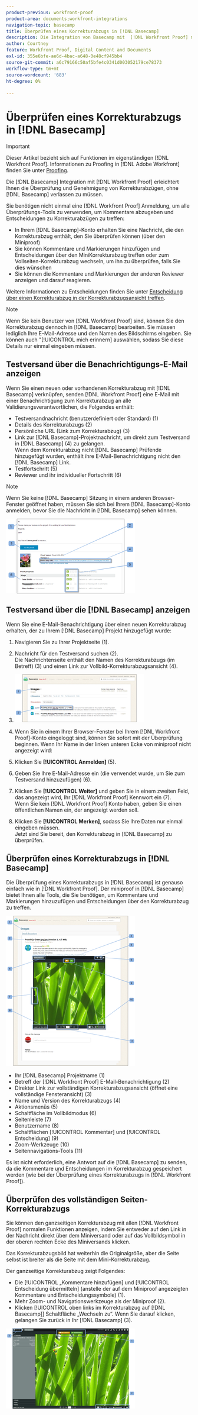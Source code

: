 ```yaml
---
product-previous: workfront-proof
product-area: documents;workfront-integrations
navigation-topic: basecamp
title: Überprüfen eines Korrekturabzugs in [!DNL Basecamp]
description: Die Integration von Basecamp mit  [!DNL Workfront Proof] macht es Ihnen einfach, Korrekturabzüge zu überprüfen und zu genehmigen, ohne Basecamp zu verlassen.
author: Courtney
feature: Workfront Proof, Digital Content and Documents
exl-id: 355e6bfe-ae6d-4bac-a648-0e48cf945bb4
source-git-commit: a6c79166c50af5bfe4c0341d003052179ce78373
workflow-type: tm+mt
source-wordcount: '683'
ht-degree: 0%

---
```


# Überprüfen eines Korrekturabzugs in [!DNL Basecamp]

>[!IMPORTANT]
>
>Dieser Artikel bezieht sich auf Funktionen im eigenständigen [!DNL Workfront Proof]. Informationen zu Proofing in [!DNL Adobe Workfront] finden Sie unter [Proofing](../../../review-and-approve-work/proofing/proofing.md).

Die [!DNL Basecamp] Integration mit [!DNL Workfront Proof] erleichtert Ihnen die Überprüfung und Genehmigung von Korrekturabzügen, ohne [!DNL Basecamp] verlassen zu müssen.

Sie benötigen nicht einmal eine [!DNL Workfront Proof] Anmeldung, um alle Überprüfungs-Tools zu verwenden, um Kommentare abzugeben und Entscheidungen zu Korrekturabzügen zu treffen:

* In Ihrem [!DNL Basecamp]-Konto erhalten Sie eine Nachricht, die den Korrekturabzug enthält, den Sie überprüfen können (über den Miniproof)
* Sie können Kommentare und Markierungen hinzufügen und Entscheidungen über den MiniKorrekturabzug treffen oder zum Vollseiten-Korrekturabzug wechseln, um ihn zu überprüfen, falls Sie dies wünschen
* Sie können die Kommentare und Markierungen der anderen Reviewer anzeigen und darauf reagieren.

Weitere Informationen zu Entscheidungen finden Sie unter [Entscheidung über einen Korrekturabzug in der Korrekturabzugsansicht treffen](../../../review-and-approve-work/proofing/reviewing-proofs-within-workfront/make-a-decision-on-a-proof/make-decisions-on-proof.md).

>[!NOTE]
>
> Wenn Sie kein Benutzer von [!DNL Workfront Proof] sind, können Sie den Korrekturabzug dennoch in [!DNL Basecamp] bearbeiten. Sie müssen lediglich Ihre E-Mail-Adresse und den Namen des Bildschirms eingeben. Sie können auch &quot;[!UICONTROL mich erinnern] auswählen, sodass Sie diese Details nur einmal eingeben müssen.

## Testversand über die Benachrichtigungs-E-Mail anzeigen

Wenn Sie einen neuen oder vorhandenen Korrekturabzug mit [!DNL Basecamp] verknüpfen, senden [!DNL Workfront Proof] eine E-Mail mit einer Benachrichtigung zum Korrekturabzug an alle Validierungsverantwortlichen, die Folgendes enthält:

* Testversandnachricht (benutzerdefiniert oder Standard) (1)
* Details des Korrekturabzugs (2)
* Persönliche URL (Link zum Korrekturabzug) (3)
* Link zur [!DNL Basecamp]-Projektnachricht, um direkt zum Testversand in [!DNL Basecamp] (4) zu gelangen.\
   Wenn dem Korrekturabzug nicht [!DNL Basecamp] Prüfende hinzugefügt wurden, enthält ihre E-Mail-Benachrichtigung nicht den [!DNL Basecamp] Link.
* Testfortschritt (5)
* Reviewer und ihr individueller Fortschritt (6)

>[!NOTE]
>
> Wenn Sie keine [!DNL Basecamp] Sitzung in einem anderen Browser-Fenster geöffnet haben, müssen Sie sich bei Ihrem [!DNL Basecamp]-Konto anmelden, bevor Sie die Nachricht in [!DNL Basecamp] sehen können.

![Basecamp_ProofHQ_email_notification1__1_.png](assets/basecamp-proofhq-email-notification1--1--350x202.png)

## Testversand über die [!DNL Basecamp] anzeigen

Wenn Sie eine E-Mail-Benachrichtigung über einen neuen Korrekturabzug erhalten, der zu Ihrem [!DNL Basecamp] Projekt hinzugefügt wurde:

1. Navigieren Sie zu Ihrer Projektseite (1).
1. Nachricht für den Testversand suchen (2).\
   Die Nachrichtenseite enthält den Namen des Korrekturabzugs (im Betreff) (3) und einen Link zur Vollbild-Korrekturabzugsansicht (4).
1. ![Basecamp_messages_1.png](assets/basecamp-messages-1-350x129.png)

1. Wenn Sie in einem Ihrer Browser-Fenster bei Ihrem [!DNL Workfront Proof]-Konto eingeloggt sind, können Sie sofort mit der Überprüfung beginnen. Wenn Ihr Name in der linken unteren Ecke von miniproof nicht angezeigt wird:
1. Klicken Sie **[!UICONTROL Anmelden]** (5).
1. Geben Sie Ihre E-Mail-Adresse ein (die verwendet wurde, um Sie zum Testversand hinzuzufügen) (6).
1. Klicken Sie **[!UICONTROL Weiter]** und geben Sie in einem zweiten Feld, das angezeigt wird, Ihr [!DNL Workfront Proof] Kennwort ein (7).\
   Wenn Sie kein [!DNL Workfront Proof] Konto haben, geben Sie einen öffentlichen Namen ein, der angezeigt werden soll.

1. Klicken Sie **[!UICONTROL Merken]**, sodass Sie Ihre Daten nur einmal eingeben müssen.\
   Jetzt sind Sie bereit, den Korrekturabzug in [!DNL Basecamp] zu überprüfen.

## Überprüfen eines Korrekturabzugs in [!DNL Basecamp]

Die Überprüfung eines Korrekturabzugs in [!DNL Basecamp] ist genauso einfach wie in [!DNL Workfront Proof]. Der miniproof in [!DNL Basecamp] bietet Ihnen alle Tools, die Sie benötigen, um Kommentare und Markierungen hinzuzufügen und Entscheidungen über den Korrekturabzug zu treffen.

![Basecamp_message_window_with_miniproof.png](assets/basecamp-message-window-with-miniproof-350x406.png)

* Ihr [!DNL Basecamp] Projektname (1)
* Betreff der [!DNL Workfront Proof] E-Mail-Benachrichtigung (2)
* Direkter Link zur vollständigen Korrekturabzugsansicht (öffnet eine vollständige Fensteransicht) (3)
* Name und Version des Korrekturabzugs (4)
* Aktionsmenüs (5)
* Schaltfläche im Vollbildmodus (6)
* Seitenleiste (7)
* Benutzername (8)
* Schaltflächen [!UICONTROL Kommentar] und [!UICONTROL Entscheidung] (9)
* Zoom-Werkzeuge (10)
* Seitennavigations-Tools (11)

Es ist nicht erforderlich, eine Antwort auf die [!DNL Basecamp] zu senden, da die Kommentare und Entscheidungen im Korrekturabzug gespeichert werden (wie bei der Überprüfung eines Korrekturabzugs in [!DNL Workfront Proof]).

## Überprüfen des vollständigen Seiten-Korrekturabzugs

Sie können den ganzseitigen Korrekturabzug mit allen [!DNL Workfront Proof] normalen Funktionen anzeigen, indem Sie entweder auf den Link in der Nachricht direkt über dem Miniversand oder auf das Vollbildsymbol in der oberen rechten Ecke des Miniversands klicken.

Das Korrekturabzugsbild hat weiterhin die Originalgröße, aber die Seite selbst ist breiter als die Seite mit dem Mini-Korrekturabzug.

Der ganzseitige Korrekturabzug zeigt Folgendes:

* Die [!UICONTROL  „Kommentare hinzufügen] und [!UICONTROL Entscheidung übermitteln] (anstelle der auf dem Miniproof angezeigten Kommentare und Entscheidungssymbole) (1).
* Mehr Zoom- und Navigationswerkzeuge als der Miniproof (2).
* Klicken [!UICONTROL  oben links im Korrekturabzug auf [!DNL Basecamp]] Schaltfläche „Wechseln zu“. Wenn Sie darauf klicken, gelangen Sie zurück in Ihr [!DNL Basecamp] (3).

![ProofHQ_full_screen_view.png](assets/proofhq-full-screen-view-350x217.png)
